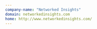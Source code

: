 ```yaml
---
company-name: "Networked Insights"
domain: networkedinsights.com
home: http://www.networkedinsights.com/
---
```




